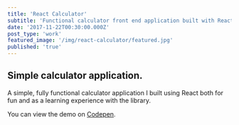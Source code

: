 ```yaml
---
title: 'React Calculator'
subtitle: 'Functional calculator front end application built with React.'
date: '2017-11-22T00:30:00.000Z'
post_type: 'work'
featured_image: '/img/react-calculator/featured.jpg'
published: 'true'
---
```


## Simple calculator application.
A simple, fully functional calculator application I built using React both for fun and as a learning experience with the library.

You can view the demo on [Codepen](https://codepen.io/alexboffey/pen/NAkQLE "React calculator demo").
